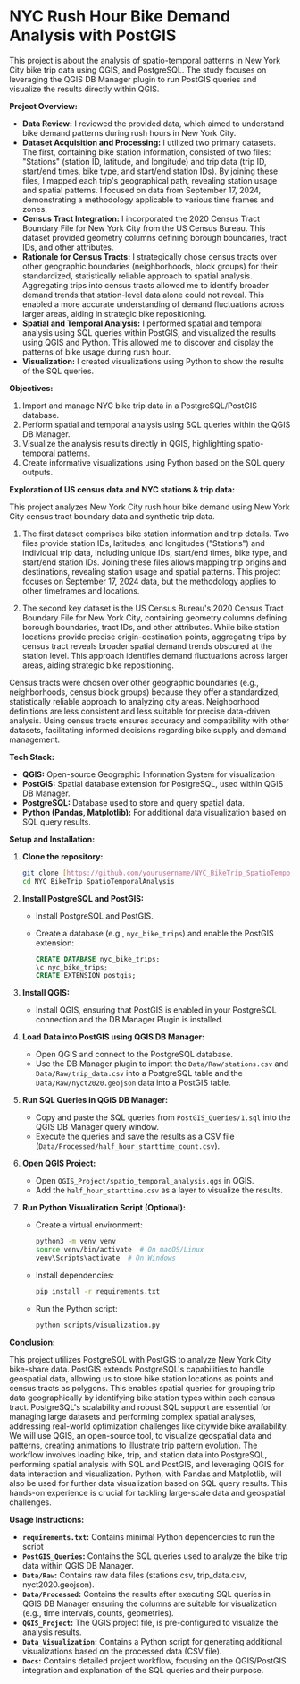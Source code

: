 # NYC Rush Hour Bike Demand Analysis with PostGIS

This project is about the analysis of spatio-temporal patterns in New York City bike trip data using QGIS, and PostgreSQL. The study focuses on leveraging the QGIS DB Manager plugin to run PostGIS queries and visualize the results directly within QGIS. 

**Project Overview:**

* **Data Review:** I reviewed the provided data, which aimed to understand bike demand patterns during rush hours in New York City.
* **Dataset Acquisition and Processing:** I utilized two primary datasets. The first, containing bike station information, consisted of two files: "Stations" (station ID, latitude, and longitude) and trip data (trip ID, start/end times, bike type, and start/end station IDs). By joining these files, I mapped each trip's geographical path, revealing station usage and spatial patterns. I focused on data from September 17, 2024, demonstrating a methodology applicable to various time frames and zones.
* **Census Tract Integration:** I incorporated the 2020 Census Tract Boundary File for New York City from the US Census Bureau. This dataset provided geometry columns defining borough boundaries, tract IDs, and other attributes.
* **Rationale for Census Tracts:** I strategically chose census tracts over other geographic boundaries (neighborhoods, block groups) for their standardized, statistically reliable approach to spatial analysis. Aggregating trips into census tracts allowed me to identify broader demand trends that station-level data alone could not reveal. This enabled a more accurate understanding of demand fluctuations across larger areas, aiding in strategic bike repositioning.
* **Spatial and Temporal Analysis:** I performed spatial and temporal analysis using SQL queries within PostGIS, and visualized the results using QGIS and Python. This allowed me to discover and display the patterns of bike usage during rush hour.
* **Visualization:** I created visualizations using Python to show the results of the SQL queries.

**Objectives:**

1. Import and manage NYC bike trip data in a PostgreSQL/PostGIS database.
2. Perform spatial and temporal analysis using SQL queries within the QGIS DB Manager.
3. Visualize the analysis results directly in QGIS, highlighting spatio-temporal patterns.
4. Create informative visualizations using Python based on the SQL query outputs.

**Exploration of US census data and NYC stations & trip data:**

This project analyzes New York City rush hour bike demand using New York City census tract boundary data and synthetic trip data.

1. The first dataset comprises bike station information and trip details. Two files provide station IDs, latitudes, and longitudes ("Stations") and individual trip data, including unique IDs, start/end times, bike type, and start/end station IDs. Joining these files allows mapping trip origins and destinations, revealing station usage and spatial patterns. This project focuses on September 17, 2024 data, but the methodology applies to other timeframes and locations.

2. The second key dataset is the US Census Bureau's 2020 Census Tract Boundary File for New York City, containing geometry columns defining borough boundaries, tract IDs, and other attributes. While bike station locations provide precise origin-destination points, aggregating trips by census tract reveals broader spatial demand trends obscured at the station level. This approach identifies demand fluctuations across larger areas, aiding strategic bike repositioning.

Census tracts were chosen over other geographic boundaries (e.g., neighborhoods, census block groups) because they offer a standardized, statistically reliable approach to analyzing city areas. Neighborhood definitions are less consistent and less suitable for precise data-driven analysis. Using census tracts ensures accuracy and compatibility with other datasets, facilitating informed decisions regarding bike supply and demand management.

**Tech Stack:**

* **QGIS:** Open-source Geographic Information System for visualization
* **PostGIS:** Spatial database extension for PostgreSQL, used within QGIS DB Manager.
* **PostgreSQL:** Database used to store and query spatial data.
* **Python (Pandas, Matplotlib):** For additional data visualization based on SQL query results.

**Setup and Installation:**

1.  **Clone the repository:**

    ```bash
    git clone [https://github.com/yourusername/NYC_BikeTrip_SpatioTemporalAnalysis.git](https://www.google.com/search?q=https://github.com/yourusername/NYC_BikeTrip_SpatioTemporalAnalysis.git)
    cd NYC_BikeTrip_SpatioTemporalAnalysis
    ```

2.  **Install PostgreSQL and PostGIS:**

    * Install PostgreSQL and PostGIS.
    * Create a database (e.g., `nyc_bike_trips`) and enable the PostGIS extension:

        ```sql
        CREATE DATABASE nyc_bike_trips;
        \c nyc_bike_trips;
        CREATE EXTENSION postgis;
        ```

3.  **Install QGIS:**

    * Install QGIS, ensuring that PostGIS is enabled in your PostgreSQL connection and the DB Manager Plugin is installed.

4.  **Load Data into PostGIS using QGIS DB Manager:**

    * Open QGIS and connect to the PostgreSQL database.
    * Use the DB Manager plugin to import the `Data/Raw/stations.csv` and `Data/Raw/trip_data.csv` into a PostgreSQL table and the `Data/Raw/nyct2020.geojson` data into a PostGIS table.

5.  **Run SQL Queries in QGIS DB Manager:**

    * Copy and paste the SQL queries from `PostGIS_Queries/1.sql` into the QGIS DB Manager query window.
    * Execute the queries and save the results as a CSV file (`Data/Processed/half_hour_starttime_count.csv`).

6.  **Open QGIS Project:**

    * Open `QGIS_Project/spatio_temporal_analysis.qgs` in QGIS.
    * Add the `half_hour_starttime.csv` as a layer to visualize the results.

7.  **Run Python Visualization Script (Optional):**

    * Create a virtual environment:

        ```bash
        python3 -m venv venv
        source venv/bin/activate  # On macOS/Linux
        venv\Scripts\activate  # On Windows
        ```

    * Install dependencies:

        ```bash
        pip install -r requirements.txt
        ```

    * Run the Python script:

        ```bash
        python scripts/visualization.py
        ```

**Conclusion:**

This project utilizes PostgreSQL with PostGIS to analyze New York City bike-share data. PostGIS extends PostgreSQL's capabilities to handle geospatial data, allowing us to store bike station locations as points and census tracts as polygons. This enables spatial queries for grouping trip data geographically by identifying bike station types within each census tract. PostgreSQL's scalability and robust SQL support are essential for managing large datasets and performing complex spatial analyses, addressing real-world optimization challenges like citywide bike availability. We will use QGIS, an open-source tool, to visualize geospatial data and patterns, creating animations to illustrate trip pattern evolution. The workflow involves loading bike, trip, and station data into PostgreSQL, performing spatial analysis with SQL and PostGIS, and leveraging QGIS for data interaction and visualization. Python, with Pandas and Matplotlib, will also be used for further data visualization based on SQL query results. This hands-on experience is crucial for tackling large-scale data and geospatial challenges.

**Usage Instructions:**

* **`requirements.txt`:** Contains minimal Python dependencies to run the script
* **`PostGIS_Queries`:** Contains the SQL queries used to analyze the bike trip data within QGIS DB Manager.
* **`Data/Raw`:** Contains raw data files (stations.csv, trip_data.csv, nyct2020.geojson).
* **`Data/Processed`:** Contains the results after executing SQL queries in QGIS DB Manager ensuring the columns are suitable for visualization (e.g., time intervals, counts, geometries).
* **`QGIS_Project`:** The QGIS project file, is pre-configured to visualize the analysis results.
* **`Data_Visualization`:** Contains a Python script for generating additional visualizations based on the processed data (CSV file).
* **`Docs`:** Contains detailed project workflow, focusing on the QGIS/PostGIS integration and explanation of the SQL queries and their purpose.
